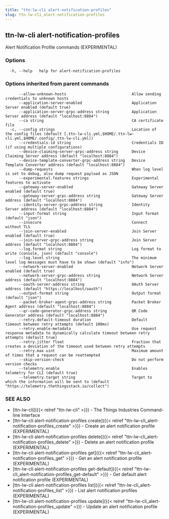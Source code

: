 ```yaml
---
title: "ttn-lw-cli alert-notification-profiles"
slug: ttn-lw-cli_alert-notification-profiles
---
```


## ttn-lw-cli alert-notification-profiles

Alert Notification Profile commands (EXPERIMENTAL)

### Options

```
  -h, --help   help for alert-notification-profiles
```

### Options inherited from parent commands

```
      --allow-unknown-hosts                             Allow sending credentials to unknown hosts
      --application-server-enabled                      Application Server enabled (default true)
      --application-server-grpc-address string          Application Server address (default "localhost:8884")
      --ca string                                       CA certificate file
  -c, --config strings                                  Location of the config files (default [.ttn-lw-cli.yml,$HOME/.ttn-lw-cli.yml,$HOME/.config/.ttn-lw-cli.yml])
      --credentials-id string                           Credentials ID (if using multiple configurations)
      --device-claiming-server-grpc-address string      Device Claiming Server address (default "localhost:8884")
      --device-template-converter-grpc-address string   Device Template Converter address (default "localhost:8884")
      --dump-requests                                   When log level is set to debug, also dump request payload as JSON
      --experimental.features strings                   Experimental features to activate
      --gateway-server-enabled                          Gateway Server enabled (default true)
      --gateway-server-grpc-address string              Gateway Server address (default "localhost:8884")
      --identity-server-grpc-address string             Identity Server address (default "localhost:8884")
      --input-format string                             Input format (default "json")
      --insecure                                        Connect without TLS
      --join-server-enabled                             Join Server enabled (default true)
      --join-server-grpc-address string                 Join Server address (default "localhost:8884")
      --log.format string                               Log format to write (console, json) (default "console")
      --log.level string                                The minimum level log messages must have to be shown (default "info")
      --network-server-enabled                          Network Server enabled (default true)
      --network-server-grpc-address string              Network Server address (default "localhost:8884")
      --oauth-server-address string                     OAuth Server address (default "https://localhost/oauth")
      --output-format string                            Output format (default "json")
      --packet-broker-agent-grpc-address string         Packet Broker Agent address (default "localhost:8884")
      --qr-code-generator-grpc-address string           QR Code Generator address (default "localhost:8884")
      --retry.default-timeout duration                  Default timeout between retry attempts (default 100ms)
      --retry.enable-metadata                           Use request response metadata to dynamically calculate timeout between retry attempts (default true)
      --retry.jitter float                              Fraction that creates a deviation of the timeout used between retry attempts
      --retry.max uint                                  Maximum amount of times that a request can be reattempted
      --skip-version-check                              Do not perform version checks
      --telemetry.enable                                Enables telemetry for CLI (default true)
      --telemetry.target string                         Target to which the information will be sent to (default "https://telemetry.thethingsstack.io/collect")
```

### SEE ALSO

* [ttn-lw-cli]({{< relref "ttn-lw-cli" >}})	 - The Things Industries Command-line Interface
* [ttn-lw-cli alert-notification-profiles create]({{< relref "ttn-lw-cli_alert-notification-profiles_create" >}})	 - Create an alert notification profile (EXPERIMENTAL)
* [ttn-lw-cli alert-notification-profiles delete]({{< relref "ttn-lw-cli_alert-notification-profiles_delete" >}})	 - Delete an alert notification profile (EXPERIMENTAL)
* [ttn-lw-cli alert-notification-profiles get]({{< relref "ttn-lw-cli_alert-notification-profiles_get" >}})	 - Get an alert notification profile (EXPERIMENTAL)
* [ttn-lw-cli alert-notification-profiles get-default]({{< relref "ttn-lw-cli_alert-notification-profiles_get-default" >}})	 - Get default alert notification profile (EXPERIMENTAL)
* [ttn-lw-cli alert-notification-profiles list]({{< relref "ttn-lw-cli_alert-notification-profiles_list" >}})	 - List alert notification profiles (EXPERIMENTAL)
* [ttn-lw-cli alert-notification-profiles update]({{< relref "ttn-lw-cli_alert-notification-profiles_update" >}})	 - Update an alert notification profile (EXPERIMENTAL)


